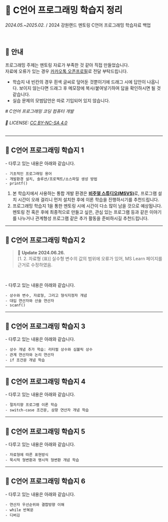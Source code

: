 # 📢 **C언어 프로그래밍 학습지 정리**
_2024.05.~2025.02._ / 2024 강원랜드 멘토링 C언어 프로그래밍 학습자료 백업

<br>

## 📌 안내

프로그래밍 주제는 멘토링 자료가 부족한 것 같아 직접 만들었습니다.  
자료에 오류가 있는 경우 [카카오톡 오픈프로필]로 전달 부탁드립니다.

* 학습지 내 빈칸의 경우 흰색 글씨로 덮어둔 것뿐이기에 드래그 시에 답안이 나옵니다. 보이지 않는다면 드래그 후 메모장에 복사/붙여넣기하여 답을 확인하시면 될 것 같습니다.  
* 실습 문제의 모범답안은 따로 기입되어 있지 않습니다.

*\# C언어 프로그래밍 코딩 컴퓨터 개발*

###### 💾 LICENSE: [CC BY-NC-SA 4.0][CCL]

<!-- 참조 링크 -->
[카카오톡 오픈프로필]: http://open.kakao.com/me/voo247 "박예원 하이샘"
[CCL]: https://creativecommons.org/licenses/by-nc-sa/4.0/deed.ko "저작자표시-비영리-동일조건변경허락 4.0"

***

## 📖 C언어 프로그래밍 학습지 1

\- 다루고 있는 내용은 아래와 같습니다.

    - 기초적인 프로그래밍 용어
    - 개발환경 설치, 솔루션/프로젝트/소스파일 생성 방법
    - printf()

1. 본 학습지에서 사용하는 통합 개발 환경은 <u>**비주얼 스튜디오(MSVS)**</u>로, 프로그램 설치 시간이 오래 걸리니 먼저 설치한 후에 이론 학습을 진행하시기를 추천드립니다.
2. 프로그래밍 학습지 1을 통한 멘토링 시에 시간이 다소 많이 남을 것으로 예상됩니다. 멘토링 전 혹은 후에 최종적으로 만들고 싶은, 관심 있는 프로그램 등과 같은 이야기를 나누거나 관계형성 프로그램 같은 추가 활동을 준비하시길 추천드립니다.

***

## 📖 C언어 프로그래밍 학습지 2

> 🔔 **Update 2024.06.26.**  
> [1. 2. 자료형 (표)] 실수형 변수의 값의 범위에 오류가 있어, MS Learn 페이지를 근거로 수정하였음.
<br>

\- 다루고 있는 내용은 아래와 같습니다.

    - 상수와 변수, 자료형, 그리고 형식지정자 개념
    - 대입 연산자와 산술 연산자
    - scanf()

***

## 📖 C언어 프로그래밍 학습지 3

\- 다루고 있는 내용은 아래와 같습니다.

    - 상수 개념 추가 학습: 리터럴 상수와 심볼릭 상수
    - 관계 연산자와 논리 연산자
    - if 조건문 개념 학습

***

## 📖 C언어 프로그래밍 학습지 4

\- 다루고 있는 내용은 아래와 같습니다.

    - 절차지향 프로그램 이론 학습
    - switch-case 조건문, 삼항 연산자 개념 학습

***

## 📖 C언어 프로그래밍 학습지 5

\- 다루고 있는 내용은 아래와 같습니다.

    - 자료형에 따른 표현방식
    - 묵시적 형변환과 명시적 형변환 개념 학습

***

## 📖 C언어 프로그래밍 학습지 6

\- 다루고 있는 내용은 아래와 같습니다.

    - 연산자 우선순위와 결합방향 이해
    - while 반복문
    - 디버깅
